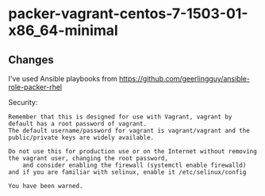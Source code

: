 # packer-vagrant-centos-7-1503-01-x86_64-minimal

## Changes
I've used Ansible playbooks from
https://github.com/geerlingguy/ansible-role-packer-rhel

Security:

	Remember that this is designed for use with Vagrant, vagrant by default has a root password of vagrant.
	The default username/password for vagrant is vagrant/vagrant and the public/private keys are widely available.

	Do not use this for production use or on the Internet without removing the vagrant user, changing the root password,
		and consider enabling the firewall (systemctl enable firewalld) and if you are familiar with selinux, enable it /etc/selinux/config

	You have been warned.
